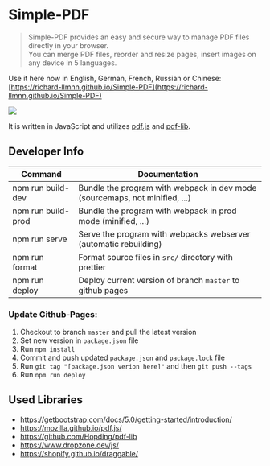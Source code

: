 # Simple-PDF
> Simple-PDF provides an easy and secure way to manage PDF files directly in your browser.  
> You can merge PDF files, reorder and resize pages, insert images on any device in 5 languages.  

Use it here now in English, German, French, Russian or Chinese: [https://richard-llmnn.github.io/Simple-PDF](https://richard-llmnn.github.io/Simple-PDF)

![](docu/example.gif)

It is written in JavaScript and utilizes [pdf.js](https://mozilla.github.io/pdf.js/) and [pdf-lib](https://pdf-lib.js.org/).

## Developer Info
| Command            | Documentation                                                              |
|--------------------|----------------------------------------------------------------------------|
| npm run build-dev  | Bundle the program with webpack in dev mode (sourcemaps, not minified, ...) |
| npm run build-prod | Bundle the program with webpack in prod mode (minified, ...)               |
| npm run serve      | Serve the program with webpacks webserver (automatic rebuilding)           |
| npm run format     | Format source files in `src/` directory with prettier                      |
| npm run deploy     | Deploy current version of branch `master` to github pages                  |

### Update Github-Pages:

1. Checkout to branch `master` and pull the latest version
2. Set new version in `package.json` file
3. Run `npm install`
4. Commit and push updated `package.json` and `package.lock` file
5. Run `git tag "[package.json verion here]"` and then `git push --tags`
6. Run `npm run deploy`

## Used Libraries
- https://getbootstrap.com/docs/5.0/getting-started/introduction/
- https://mozilla.github.io/pdf.js/
- https://github.com/Hopding/pdf-lib 
- https://www.dropzone.dev/js/  
- https://shopify.github.io/draggable/
